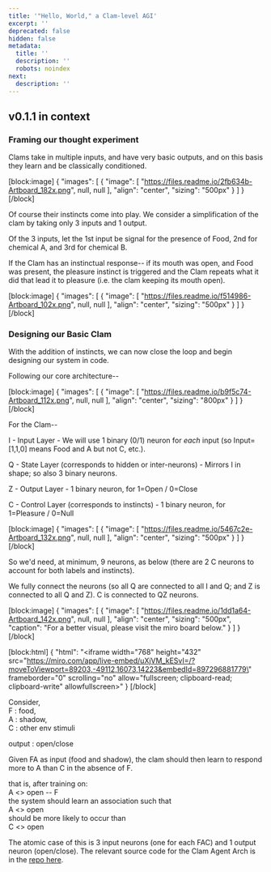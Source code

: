 ```yaml
---
title: '"Hello, World," a Clam-level AGI'
excerpt: ''
deprecated: false
hidden: false
metadata:
  title: ''
  description: ''
  robots: noindex
next:
  description: ''
---
```

## v0.1.1 in context

### Framing our thought experiment

Clams take in multiple inputs, and have very basic outputs, and on this basis they learn and be classically conditioned.

[block:image]
{
  "images": [
    {
      "image": [
        "https://files.readme.io/2fb634b-Artboard_182x.png",
        null,
        null
      ],
      "align": "center",
      "sizing": "500px"
    }
  ]
}
[/block]

Of course their instincts come into play. We consider a simplification of the clam by taking only 3 inputs and 1 output. 

Of the 3 inputs, let the 1st input be signal for the presence of Food, 2nd for chemical A, and 3rd for chemical B.

If the Clam has an instinctual response-- if its mouth was open, and Food was present, the pleasure instinct is triggered and the Clam repeats what it did that lead it to pleasure (i.e. the clam keeping its mouth open).

[block:image]
{
  "images": [
    {
      "image": [
        "https://files.readme.io/f514986-Artboard_102x.png",
        null,
        null
      ],
      "align": "center",
      "sizing": "500px"
    }
  ]
}
[/block]



### Designing our Basic Clam

With the addition of instincts, we can now close the loop and begin designing our system in code.

Following our core architecture--

[block:image]
{
  "images": [
    {
      "image": [
        "https://files.readme.io/b9f5c74-Artboard_112x.png",
        null,
        null
      ],
      "align": "center",
      "sizing": "800px"
    }
  ]
}
[/block]



For the Clam--

I - Input Layer - We will use 1 binary (0/1) neuron for _each_ input (so Input=[1,1,0] means Food and A but not C, etc.).

Q - State Layer (corresponds to hidden or inter-neurons) - Mirrors I in shape; so also 3 binary neurons.

Z - Output Layer - 1 binary neuron, for 1=Open / 0=Close

C - Control Layer (corresponds to instincts) - 1 binary neuron, for 1=Pleasure / 0=Null

[block:image]
{
  "images": [
    {
      "image": [
        "https://files.readme.io/5467c2e-Artboard_132x.png",
        null,
        null
      ],
      "align": "center",
      "sizing": "500px"
    }
  ]
}
[/block]



So we'd need, at minimum, 9 neurons, as below (there are 2 C neurons to account for both labels and instincts).

We fully connect the neurons (so all Q are connected to all I and Q; and Z is connected to all Q and Z). C is connected to QZ neurons.

[block:image]
{
  "images": [
    {
      "image": [
        "https://files.readme.io/1dd1a64-Artboard_142x.png",
        null,
        null
      ],
      "align": "center",
      "sizing": "500px",
      "caption": "For a better visual, please visit the miro board below."
    }
  ]
}
[/block]

[block:html]
{
  "html": "<iframe width=\"768\" height=\"432\" src=\"https://miro.com/app/live-embed/uXjVM_kESvI=/?moveToViewport=89203,-49112,16073,14223&embedId=897296881779\" frameborder=\"0\" scrolling=\"no\" allow=\"fullscreen; clipboard-read; clipboard-write\" allowfullscreen></iframe>"
}
[/block]



Consider,  
F : food,  
    A : shadow,  
    C : other env stimuli

   output : open/close

Given FA as input (food and shadow), the clam should then learn to respond more to A than C in the absence of F.

that is, after training on:  
     A \<> open -- F  
the system should learn an association such that  
     A \<> open  
     should be more likely to occur than  
     C \<> open

The atomic case of this is 3 input neurons (one for each FAC) and 1 output neuron (open/close). The relevant source code for the Clam Agent Arch is in the [repo here](https://github.com/aolabsai/archs/blob/main/basic_clam.py).